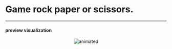 # Game rock paper or scissors.
-----------
#### preview visualization
<p align="center">
  <img src="./gif/game.gif" alt="animated">
</p>